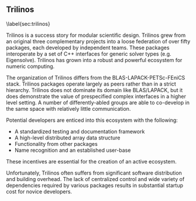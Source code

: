 
## Trilinos

\label{sec:trilinos}

Trilinos is a success story for modular scientific design.  Trilinos grew from an original three complementary projects into a loose federation of over fifty packages, each developed by independent teams.  These packages interoperate by a set of C++ interfaces for generic solver types (e.g. Eigensolve).  Trilinos has grown into a robust and powerful ecosystem for numeric computing.

The organization of Trilinos differs from the BLAS-LAPACK-PETSc-FEniCS stack. Trilinos packages operate largely as peers rather than in a strict hierarchy.  Trilinos does not dominate its domain like BLAS/LAPACK, but it does demonstrate the value of prespecified complex interfaces in a higher level setting.  A number of differently-abled groups are able to co-develop in the same space with relatively little communication.


Potential developers are enticed into this ecosystem with the following:

*   A standardized testing and documentation framework 
*   A high-level distributed array data structure
*   Functionality from other packages
*   Name recognition and an established user-base

These incentives are essential for the creation of an active ecosystem.

Unfortunately, Trilinos often suffers from significant software distribution and building overhead.  The lack of centralized control and wide variety of dependencies required by various packages results in substantial startup cost for novice developers.
